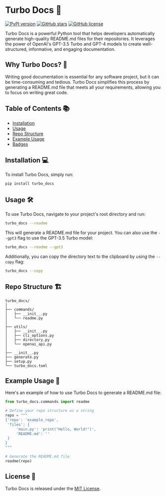 # Turbo Docs 🚀

[![PyPI version](https://badge.fury.io/py/turbo_docs.svg)](https://badge.fury.io/py/turbo_docs)
[![GitHub stars](https://img.shields.io/github/stars/yourusername/turbo_docs.svg)](https://github.com/voynow/turbo-docs/stargazers)
[![GitHub license](https://img.shields.io/github/license/yourusername/turbo_docs.svg)](https://github.com/voynow/turbo-docs/blob/main/LICENSE)

Turbo Docs is a powerful Python tool that helps developers automatically generate high-quality README.md files for their repositories. It leverages the power of OpenAI's GPT-3.5 Turbo and GPT-4 models to create well-structured, informative, and engaging documentation.

## Why Turbo Docs? 🤔

Writing good documentation is essential for any software project, but it can be time-consuming and tedious. Turbo Docs simplifies this process by generating a README.md file that meets all your requirements, allowing you to focus on writing great code.

## Table of Contents 📚

- [Installation](#installation)
- [Usage](#usage)
- [Repo Structure](#repo-structure)
- [Example Usage](#example-usage)
- [Badges](#badges)

## Installation 💻

To install Turbo Docs, simply run:

```bash
pip install turbo_docs
```

## Usage 🛠️

To use Turbo Docs, navigate to your project's root directory and run:

```bash
turbo_docs --readme
```

This will generate a README.md file for your project. You can also use the `--gpt3` flag to use the GPT-3.5 Turbo model:

```bash
turbo_docs --readme --gpt3
```

Additionally, you can copy the directory text to the clipboard by using the `--copy` flag:

```bash
turbo_docs --copy
```

## Repo Structure 🏗️

```
turbo_docs/
│
├── commands/
│   ├── __init__.py
│   └── readme.py
│
├── utils/
│   ├── __init__.py
│   ├── cli_options.py
│   ├── directory.py
│   └── openai_api.py
│
├── __init__.py
├── generate.py
├── setup.py
└── turbo_docs.toml
```

## Example Usage 📖

Here's an example of how to use Turbo Docs to generate a README.md file:

```python
from turbo_docs.commands import readme

# Define your repo structure as a string
repo = """
{'repo': 'example_repo',
 'files': {
     'main.py': 'print("Hello, World!")',
     'README.md': ''
 }
}
"""

# Generate the README.md file
readme(repo)
```

## License 📄

Turbo Docs is released under the [MIT License](https://opensource.org/licenses/MIT).